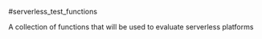 #serverless_test_functions

A collection of functions that will be used to evaluate serverless platforms

